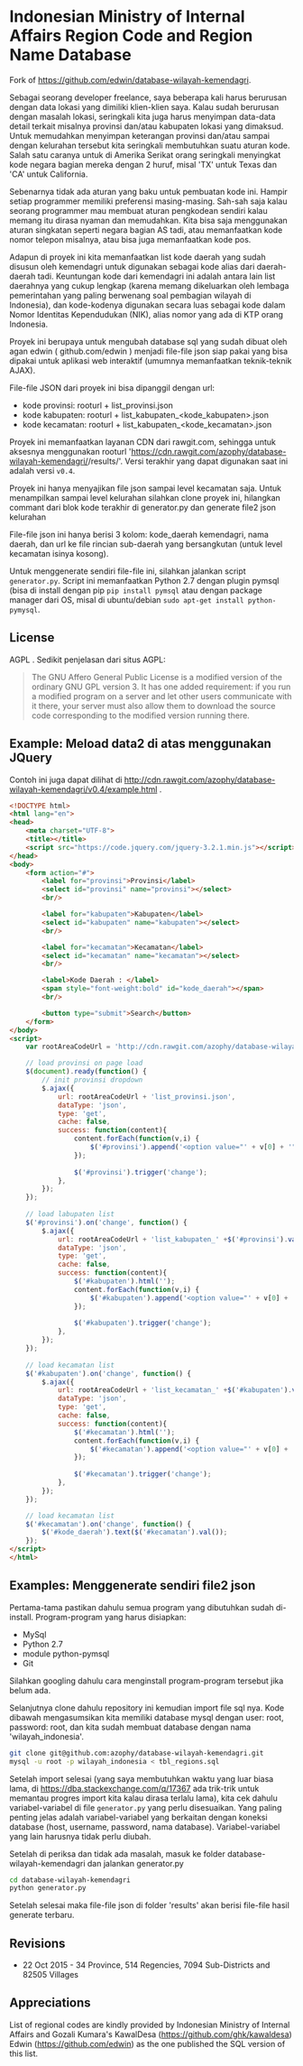 Indonesian Ministry of Internal Affairs Region Code and Region Name Database
===================
Fork of https://github.com/edwin/database-wilayah-kemendagri.

Sebagai seorang developer freelance, saya beberapa kali harus berurusan dengan data lokasi yang dimiliki klien-klien saya. Kalau sudah berurusan dengan masalah lokasi, seringkali kita juga harus menyimpan data-data detail terkait misalnya provinsi dan/atau kabupaten lokasi yang dimaksud. Untuk memudahkan menyimpan keterangan provinsi dan/atau sampai dengan kelurahan tersebut kita seringkali membutuhkan suatu aturan kode. Salah satu caranya untuk di Amerika Serikat orang seringkali menyingkat kode negara bagian mereka dengan 2 huruf, misal 'TX' untuk Texas dan 'CA' untuk California.

Sebenarnya tidak ada aturan yang baku untuk pembuatan kode ini. Hampir setiap programmer memiliki preferensi masing-masing. Sah-sah saja kalau seorang programmer mau membuat aturan pengkodean sendiri kalau memang itu dirasa nyaman dan memudahkan. Kita bisa saja menggunakan aturan singkatan seperti negara bagian AS tadi, atau memanfaatkan kode nomor telepon misalnya, atau bisa juga memanfaatkan kode pos.

Adapun di proyek ini kita memanfaatkan list kode daerah yang sudah disusun oleh kemendagri untuk digunakan sebagai kode alias dari daerah-daerah tadi. Keuntungan kode dari kemendagri ini adalah antara lain list daerahnya yang cukup lengkap (karena memang dikeluarkan oleh lembaga pemerintahan yang paling berwenang soal pembagian wilayah di Indonesia), dan kode-kodenya digunakan secara luas sebagai kode dalam Nomor Identitas Kependudukan (NIK), alias nomor yang ada di KTP orang Indonesia.

Proyek ini berupaya untuk mengubah database sql yang sudah dibuat oleh agan edwin ( github.com/edwin ) menjadi file-file json siap pakai yang bisa dipakai untuk aplikasi web interaktif (umumnya memanfaatkan teknik-teknik AJAX).

File-file JSON dari proyek ini bisa dipanggil dengan url:
- kode provinsi: rooturl + list_provinsi.json
- kode kabupaten: rooturl + list_kabupaten_<kode_kabupaten>.json
- kode kecamatan: rooturl + list_kabupaten_<kode_kecamatan>.json

Proyek ini memanfaatkan layanan CDN dari rawgit.com, sehingga untuk aksesnya menggunakan rooturl 'https://cdn.rawgit.com/azophy/database-wilayah-kemendagri/<versi terakhir>/results/'. Versi terakhir yang dapat digunakan saat ini adalah versi `v0.4`.

Proyek ini hanya menyajikan file json sampai level kecamatan saja. Untuk menampilkan sampai level kelurahan silahkan clone proyek ini, hilangkan commant dari blok kode terakhir di generator.py dan generate file2 json kelurahan

File-file json ini hanya berisi 3 kolom: kode_daerah kemendagri, nama daerah, dan url ke file rincian sub-daerah yang bersangkutan (untuk level kecamatan isinya kosong).

Untuk menggenerate sendiri file-file ini, silahkan jalankan script `generator.py`. Script ini memanfaatkan Python 2.7 dengan plugin pymsql (bisa di install dengan pip `pip install pymsql` atau dengan package manager dari OS, misal di ubuntu/debian `sudo apt-get install python-pymysql`.

License
-----------
AGPL . Sedikit penjelasan dari situs AGPL: 

> The GNU Affero General Public License is a modified version of the ordinary GNU GPL version 3. It has one added requirement: if you run a modified program on a server and let other users communicate with it there, your server must also allow them to download the source code corresponding to the modified version running there.

Example: Meload data2 di atas menggunakan JQuery
---------

Contoh ini juga dapat dilihat di http://cdn.rawgit.com/azophy/database-wilayah-kemendagri/v0.4/example.html .

```html
<!DOCTYPE html>
<html lang="en">
<head>
    <meta charset="UTF-8">
    <title></title>
    <script src="https://code.jquery.com/jquery-3.2.1.min.js"></script>
</head>
<body>
    <form action="#">
        <label for="provinsi">Provinsi</label>
        <select id="provinsi" name="provinsi"></select>
        <br/>

        <label for="kabupaten">Kabupaten</label>
        <select id="kabupaten" name="kabupaten"></select>
        <br/>

        <label for="kecamatan">Kecamatan</label>
        <select id="kecamatan" name="kecamatan"></select>
        <br/>

        <label>Kode Daerah : </label>
        <span style="font-weight:bold" id="kode_daerah"></span>
        <br/>

        <button type="submit">Search</button>
    </form>
</body>
<script>
    var rootAreaCodeUrl = 'http://cdn.rawgit.com/azophy/database-wilayah-kemendagri/v0.4/results/';

    // load provinsi on page load
    $(document).ready(function() {
        // init provinsi dropdown
        $.ajax({
            url: rootAreaCodeUrl + 'list_provinsi.json',
            dataType: 'json',
            type: 'get',
            cache: false,
            success: function(content){
                content.forEach(function(v,i) {
                    $('#provinsi').append('<option value="' + v[0] + '">' + v[1] + '</option>' + "\n");
                });
                    
                $('#provinsi').trigger('change');
            },
        });
    });
    
    // load labupaten list
    $('#provinsi').on('change', function() {
        $.ajax({
            url: rootAreaCodeUrl + 'list_kabupaten_' +$('#provinsi').val() + '.json',
            dataType: 'json',
            type: 'get',
            cache: false,
            success: function(content){
                $('#kabupaten').html('');
                content.forEach(function(v,i) {
                    $('#kabupaten').append('<option value="' + v[0] + '">' + v[1] + '</option>' + "\n");
                });
                    
                $('#kabupaten').trigger('change');
            },
        });
    });
    
    // load kecamatan list
    $('#kabupaten').on('change', function() {
        $.ajax({
            url: rootAreaCodeUrl + 'list_kecamatan_' +$('#kabupaten').val() + '.json',
            dataType: 'json',
            type: 'get',
            cache: false,
            success: function(content){
                $('#kecamatan').html('');
                content.forEach(function(v,i) {
                    $('#kecamatan').append('<option value="' + v[0] + '">' + v[1] + '</option>' + "\n");
                });
                    
                $('#kecamatan').trigger('change');
            },
        });
    });

    // load kecamatan list
    $('#kecamatan').on('change', function() {
        $('#kode_daerah').text($('#kecamatan').val());
    });
</script>
</html>
```

Examples: Menggenerate sendiri file2 json
----------
Pertama-tama pastikan dahulu semua program yang dibutuhkan sudah di-install. Program-program yang harus disiapkan:
- MySql
- Python 2.7
- module python-pymsql
- Git

Silahkan googling dahulu cara menginstall program-program tersebut jika belum ada.

Selanjutnya clone dahulu repository ini kemudian import file sql nya. Kode dibawah mengasumsikan kita memiliki database mysql dengan user: root, password: root, dan kita sudah membuat database dengan nama 'wilayah_indonesia'. 

```bash
git clone git@github.com:azophy/database-wilayah-kemendagri.git
mysql -u root -p wilayah_indonesia < tbl_regions.sql
```
Setelah import selesai (yang saya membutuhkan waktu yang luar biasa lama, di https://dba.stackexchange.com/q/17367 ada trik-trik untuk memantau progres import kita kalau dirasa terlalu lama), kita cek dahulu variabel-variabel di file `generator.py` yang perlu disesuaikan. Yang paling penting jelas adalah variabel-variabel yang berkaitan dengan koneksi database (host, username, password, nama database). Variabel-variabel yang lain harusnya tidak perlu diubah.

Setelah di periksa dan tidak ada masalah, masuk ke folder database-wilayah-kemendagri dan jalankan generator.py

```sh
cd database-wilayah-kemendagri
python generator.py
```

Setelah selesai maka file-file json di folder 'results' akan berisi file-file hasil generate terbaru.

Revisions
-------------------
* 22 Oct 2015 - 34 Province, 514 Regencies, 7094 Sub-Districts and 82505 Villages

Appreciations
--------------------
List of regional codes are kindly provided by Indonesian Ministry of Internal Affairs and Gozali Kumara's KawalDesa (https://github.com/ghk/kawaldesa)
Edwin (https://github.com/edwin) as the one published the SQL version of this list.
